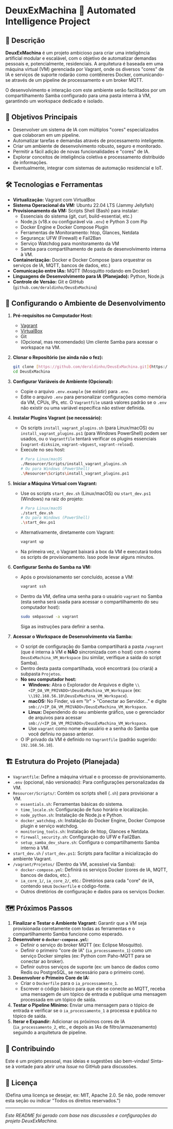# DeuxExMachina 🤖 Automated Intelligence Project

## 📜 Descrição

**DeuxExMachina** é um projeto ambicioso para criar uma inteligência artificial modular e escalável, com o objetivo de automatizar demandas pessoais e, potencialmente, residenciais. A arquitetura é baseada em uma máquina virtual (VM) gerenciada por Vagrant, onde os diversos "cores" de IA e serviços de suporte rodarão como contêineres Docker, comunicando-se através de um pipeline de processamento e um broker MQTT.

O desenvolvimento e interação com este ambiente serão facilitados por um compartilhamento Samba configurado para uma pasta interna à VM, garantindo um workspace dedicado e isolado.

## 🎯 Objetivos Principais

* Desenvolver um sistema de IA com múltiplos "cores" especializados que colaboram em um pipeline.
* Automatizar tarefas e demandas através de processamento inteligente.
* Criar um ambiente de desenvolvimento robusto, seguro e monitorado.
* Permitir a fácil adição de novas funcionalidades e "cores" de IA.
* Explorar conceitos de inteligência coletiva e processamento distribuído de informações.
* Eventualmente, integrar com sistemas de automação residencial e IoT.

## 🛠️ Tecnologias e Ferramentas

* **Virtualização:** Vagrant com VirtualBox
* **Sistema Operacional da VM:** Ubuntu 22.04 LTS (Jammy Jellyfish)
* **Provisionamento da VM:** Scripts Shell (Bash) para instalar:
    * Essenciais do sistema (git, curl, build-essential, etc.)
    * Node.js (v18.x ou configurável via `.env`) e Python 3 com Pip
    * Docker Engine e Docker Compose Plugin
    * Ferramentas de Monitoramento: htop, Glances, Netdata
    * Segurança: UFW (Firewall) e Fail2Ban
    * Serviço Watchdog para monitoramento da VM
    * Samba para compartilhamento de pasta de desenvolvimento interna à VM.
* **Containerização:** Docker e Docker Compose (para orquestrar os serviços de IA, MQTT, bancos de dados, etc.)
* **Comunicação entre IAs:** MQTT (Mosquitto rodando em Docker)
* **Linguagens de Desenvolvimento para IA (Planejado):** Python, Node.js
* **Controle de Versão:** Git e GitHub (`github.com/deraldinho/DeusExMachina`)

## 🚀 Configurando o Ambiente de Desenvolvimento

1.  **Pré-requisitos no Computador Host:**
    * [Vagrant](https://www.vagrantup.com/downloads)
    * [VirtualBox](https://www.virtualbox.org/wiki/Downloads)
    * Git
    * (Opcional, mas recomendado) Um cliente Samba para acessar o workspace na VM.

2.  **Clonar o Repositório (se ainda não o fez):**
    ```bash
    git clone [https://github.com/deraldinho/DeusExMachina.git](https://github.com/deraldinho/DeusExMachina.git)
    cd DeusExMachina
    ```

3.  **Configurar Variáveis de Ambiente (Opcional):**
    * Copie o arquivo `.env.example` (se existir) para `.env`.
    * Edite o arquivo `.env` para personalizar configurações como memória da VM, CPUs, IPs, etc. O `Vagrantfile` usará valores padrão se o `.env` não existir ou uma variável específica não estiver definida.

4.  **Instalar Plugins Vagrant (se necessário):**
    * Os scripts `install_vagrant_plugins.sh` (para Linux/macOS) ou `install_vagrant_plugins.ps1` (para Windows PowerShell) podem ser usados, ou o `Vagrantfile` tentará verificar os plugins essenciais (`vagrant-disksize`, `vagrant-vbguest`, `vagrant-reload`).
    * Execute no seu host:
        ```bash
        # Para Linux/macOS
        ./Resourcer/Scripts/install_vagrant_plugins.sh
        # Ou para Windows (PowerShell)
        .\Resourcer\Scripts\install_vagrant_plugins.ps1
        ```

5.  **Iniciar a Máquina Virtual com Vagrant:**
    * Use os scripts `start_dev.sh` (Linux/macOS) ou `start_dev.ps1` (Windows) na raiz do projeto:
        ```bash
        # Para Linux/macOS
        ./start_dev.sh
        # Ou para Windows (PowerShell)
        .\start_dev.ps1
        ```
    * Alternativamente, diretamente com Vagrant:
        ```bash
        vagrant up
        ```
    * Na primeira vez, o Vagrant baixará a box da VM e executará todos os scripts de provisionamento. Isso pode levar alguns minutos.

6.  **Configurar Senha do Samba na VM:**
    * Após o provisionamento ser concluído, acesse a VM:
        ```bash
        vagrant ssh
        ```
    * Dentro da VM, defina uma senha para o usuário `vagrant` no Samba (esta senha será usada para acessar o compartilhamento do seu computador host):
        ```bash
        sudo smbpasswd -a vagrant
        ```
        Siga as instruções para definir a senha.

7.  **Acessar o Workspace de Desenvolvimento via Samba:**
    * O script de configuração do Samba compartilhará a pasta `/vagrant` (que é interna à VM e **NÃO** sincronizada com o host) com o nome `DeusExMachina_VM_Workspace` (ou similar, verifique a saída do script Samba).
    * Dentro desta pasta compartilhada, você encontrará (ou criará) a subpasta `Projetos`.
    * **No seu computador host:**
        * **Windows:** Abra o Explorador de Arquivos e digite `\\<IP_DA_VM_PRIVADO>\DeusExMachina_VM_Workspace` (ex: `\\192.168.56.10\DeusExMachina_VM_Workspace`).
        * **macOS:** No Finder, vá em "Ir" > "Conectar ao Servidor..." e digite `smb://<IP_DA_VM_PRIVADO>/DeusExMachina_VM_Workspace`.
        * **Linux:** Dependendo do seu ambiente gráfico, use o gerenciador de arquivos para acessar `smb://<IP_DA_VM_PRIVADO>/DeusExMachina_VM_Workspace`.
        * Use `vagrant` como nome de usuário e a senha do Samba que você definiu no passo anterior.
    * O IP privado da VM é definido no `Vagrantfile` (padrão sugerido: `192.168.56.10`).

## 🏗️ Estrutura do Projeto (Planejada)

* `Vagrantfile`: Define a máquina virtual e o processo de provisionamento.
* `.env` (opcional, não versionado): Para configurações personalizadas da VM.
* `Resourcer/Scripts/`: Contém os scripts shell (`.sh`) para provisionar a VM.
    * `essentials.sh`: Ferramentas básicas do sistema.
    * `time_locale.sh`: Configuração de fuso horário e localização.
    * `node_python.sh`: Instalação de Node.js e Python.
    * `docker_watchdog.sh`: Instalação do Docker Engine, Docker Compose plugin e serviço watchdog.
    * `monitoring_tools.sh`: Instalação de htop, Glances e Netdata.
    * `firewall_security.sh`: Configuração do UFW e Fail2Ban.
    * `setup_samba_dev_share.sh`: Configura o compartilhamento Samba interno à VM.
* `start_dev.sh` / `start_dev.ps1`: Scripts para facilitar a inicialização do ambiente Vagrant.
* `/vagrant/Projetos/` (Dentro da VM, acessível via Samba):
    * `docker-compose.yml`: Definirá os serviços Docker (cores de IA, MQTT, bancos de dados, etc.).
    * `ia_core_1/`, `ia_core_2/`, etc.: Diretórios para cada "core" de IA, contendo seus `Dockerfile` e código-fonte.
    * Outros diretórios de configuração e dados para os serviços Docker.

## 🗺️ Próximos Passos

1.  **Finalizar e Testar o Ambiente Vagrant:** Garantir que a VM seja provisionada corretamente com todas as ferramentas e o compartilhamento Samba funcione como esperado.
2.  **Desenvolver o `docker-compose.yml`:**
    * Definir o serviço do broker MQTT (ex: Eclipse Mosquitto).
    * Definir o primeiro "core de IA" (`ia_processamento_1`) como um serviço Docker simples (ex: Python com Paho-MQTT para se conectar ao broker).
    * Definir outros serviços de suporte (ex: um banco de dados como Redis ou PostgreSQL, se necessário para o primeiro core).
3.  **Desenvolver o Primeiro Core de IA:**
    * Criar o `Dockerfile` para o `ia_processamento_1`.
    * Escrever o código básico para que ele se conecte ao MQTT, receba uma mensagem de um tópico de entrada e publique uma mensagem processada em um tópico de saída.
4.  **Testar o Pipeline Mínimo:** Enviar uma mensagem para o tópico de entrada e verificar se o `ia_processamento_1` a processa e publica no tópico de saída.
5.  **Iterar e Expandir:** Adicionar os próximos cores de IA (`ia_processamento_2`, etc., e depois as IAs de filtro/armazenamento) seguindo a arquitetura de pipeline.

## 🤝 Contribuindo

Este é um projeto pessoal, mas ideias e sugestões são bem-vindas! Sinta-se à vontade para abrir uma *Issue* no GitHub para discussões.

## 📄 Licença

(Defina uma licença se desejar, ex: MIT, Apache 2.0. Se não, pode remover esta seção ou indicar "Todos os direitos reservados.")

---

*Este README foi gerado com base nas discussões e configurações do projeto DeuxExMachina.*
